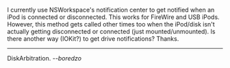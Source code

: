 I currently use NSWorkspace's notification center to get notified when an iPod is connected or disconnected. This works for FireWire and USB iPods. However, this method gets called other times too when the iPod/disk isn't actually getting disconnected or connected (just mounted/unmounted). Is there another way (IOKit?) to get drive notifications? Thanks.

----

DiskArbitration. *--boredzo*
